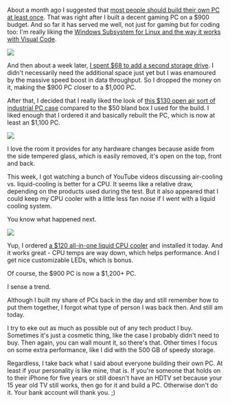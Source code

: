About a month ago I suggested that [most people should build their own PC at least once](https://www.kctofel.com/2020-06-28-should-everyone-build-their-own-pc-at-least-once/). That was right after I built a decent gaming PC on a $900 budget. And so far it has served me well, not just for gaming but for coding too: I'm really liking the [Windows Subsystem for Linux and the way it works with Visual Code](https://www.kctofel.com/2020-07-18-interesting-developing-in-ubuntu-through-vs-code-running-in-wsl2-1/).

![](..src/images/gatsby-in-wsl2.jpg)

And then about a week later, [I spent $68 to add a second storage drive](https://www.kctofel.com/2020-07-17-this-68-storage-upgrade-was-well-worth-it-even-if-it-was-twice-the-cost-of-an-ssd/). I didn't necessarily need the additional space just yet but I was enamoured by the massive speed boost in data throughput. So I dropped the money on it, making the $900 PC closer to a $1,000 PC.

After that, I decided that I really liked the look of [this $130 open air sort of industrial PC case](https://www.thermaltake.com/core-p3.html) compared to the $50 bland box I used for the build. I liked enough that I ordered it and basically rebuilt the PC, which is now at least an $1,100 PC. 

![](..src/images/thermaltake-p3.jpg)

I love the room it provides for any hardware changes because aside from the side tempered glass, which is easily removed, it's open on the top, front and back.

This week, I got watching a bunch of YouTube videos discussing air-cooling vs. liquid-cooling is better for a CPU. It seems like a relative draw, depending on the products used during the test. But it also appeared that I could keep my CPU cooler with a little less fan noise if I went with a liquid cooling system.

You know what happened next.

![](..src/images/liquid-cooled-aio.jpg)

Yup, I ordered [a $120 all-in-one liquid CPU cooler](https://www.ekwb.com/shop/ek-aio-240-d-rgb) and installed it today. And it works great - CPU temps are way down, which helps performance. And I get nice customizable LEDs, which is bonus. 

Of course, the $900 PC is now a $1,200+ PC. 

I sense a trend.

Although I built my share of PCs back in the day and still remember how to put them together, I forgot what type of person I was back then. And still am today.

I try to eke out as much as possible out of any tech product I buy. Sometimes it's just a cosmetic thing, like the case I probably didn't need to buy. Then again, you can wall mount it, so there's that. Other times I focus on some extra performance, like I did with the 500 GB of speedy storage. 

Regardless, I take back what I said about everyone building their own PC. At least if your personality is like mine, that is. If you're someone that holds on to their iPhone for five years or still doesn't have an HDTV set because your 15 year old TV still works, then go for it and build a PC. Otherwise don't do it. Your bank account will thank you. ;)
